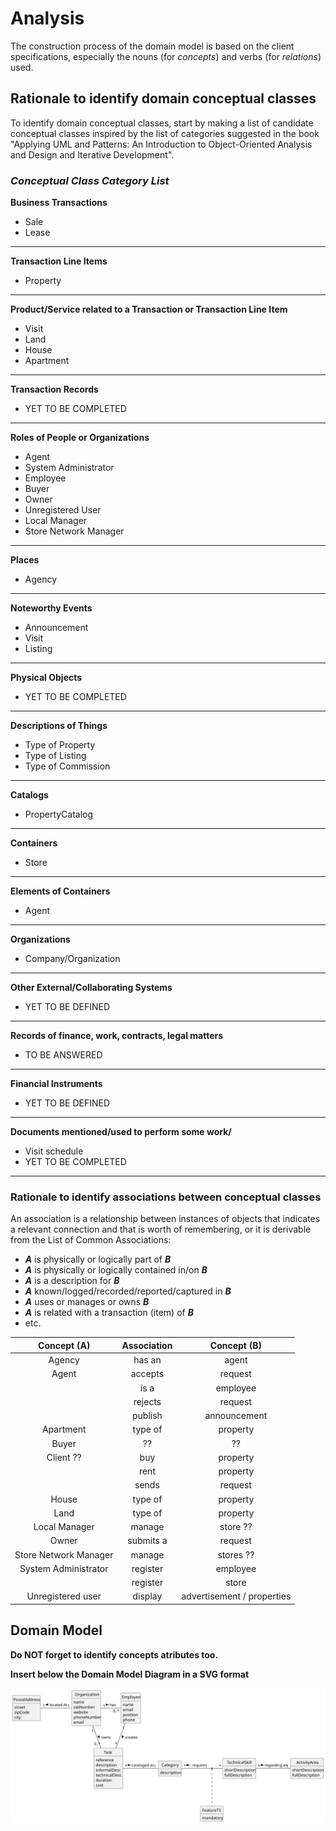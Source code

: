 # Analysis

The construction process of the domain model is based on the client specifications, especially the nouns (for _concepts_) and verbs (for _relations_) used. 

## Rationale to identify domain conceptual classes ##
To identify domain conceptual classes, start by making a list of candidate conceptual classes inspired by the list of categories suggested in the book "Applying UML and Patterns: An Introduction to Object-Oriented Analysis and Design and Iterative Development". 


### _Conceptual Class Category List_ ###

**Business Transactions**

* Sale
* Lease

---

**Transaction Line Items**
* Property


---

**Product/Service related to a Transaction or Transaction Line Item**

* Visit
* Land
* House
* Apartment

---

**Transaction Records**

 
* YET TO BE COMPLETED

---  


**Roles of People or Organizations**

* Agent
* System Administrator
* Employee
* Buyer
* Owner
* Unregistered User
* Local Manager
* Store Network Manager


---


**Places**

* Agency

---

**Noteworthy Events**

* Announcement
* Visit
* Listing

---


**Physical Objects**

* YET TO BE COMPLETED
---


**Descriptions of Things**

* Type of Property
* Type of Listing
* Type of Commission


---


**Catalogs**

*  PropertyCatalog

---


**Containers**

* Store 

---


**Elements of Containers**

* Agent 

---


**Organizations**

*  Company/Organization

---

**Other External/Collaborating Systems**

*  YET TO BE DEFINED


---


**Records of finance, work, contracts, legal matters**

* TO BE ANSWERED

---


**Financial Instruments**

* YET TO BE DEFINED

---


**Documents mentioned/used to perform some work/**

* Visit schedule 
* YET TO BE COMPLETED

---



### **Rationale to identify associations between conceptual classes** ###

An association is a relationship between instances of objects that indicates a relevant connection and that is worth of remembering, or it is derivable from the List of Common Associations: 

+ **_A_** is physically or logically part of **_B_**
+ **_A_** is physically or logically contained in/on **_B_**
+ **_A_** is a description for **_B_**
+ **_A_** known/logged/recorded/reported/captured in **_B_**
+ **_A_** uses or manages or owns **_B_**
+ **_A_** is related with a transaction (item) of **_B_**
+ etc.



|      Concept (A)      | Association |        Concept (B)         |
|:---------------------:|:-----------:|:--------------------------:|
|        Agency         |   has an    |           agent            |
|         Agent         |   accepts   |          request           |
|                       |    is a     |          employee          |
|                       |   rejects   |          request           |
|                       |   publish   |        announcement        |
|       Apartment       |   type of   |          property          |
|         Buyer         |     ??      |             ??             |
|       Client ??       |     buy     |          property          |
|                       |    rent     |          property          |
|                       |    sends    |          request           |
|         House         |   type of   |          property          |
|         Land          |   type of   |          property          |
|     Local Manager     |   manage    |          store ??          |
|         Owner         |  submits a  |          request           |
| Store Network Manager |   manage    |         stores ??          |
| System Administrator  |  register   |          employee          |
|                       |  register   |           store            |
|   Unregistered user   |   display   | advertisement / properties |




## Domain Model

**Do NOT forget to identify concepts atributes too.**

**Insert below the Domain Model Diagram in a SVG format**

![Domain Model](svg/project-domain-model.svg)



